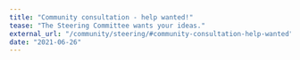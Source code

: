 ```yaml
---
title: "Community consultation - help wanted!"
tease: "The Steering Committee wants your ideas."
external_url: "/community/steering/#community-consultation-help-wanted"
date: "2021-06-26"
---
```


